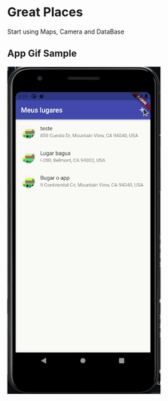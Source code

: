 # Great Places

Start using Maps, Camera and DataBase

## App Gif Sample

![App Sample](/assets/images/GreatPlaces.gif)
